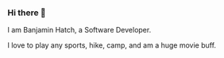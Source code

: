 ### Hi there 👋

I am Banjamin Hatch, a Software Developer. 

I love to play any sports, hike, camp, and am a huge movie buff.

